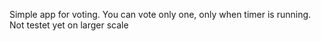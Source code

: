 Simple app for voting. You can vote only one, only when timer is running. Not testet yet on larger scale
